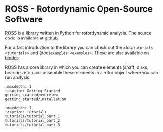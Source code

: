 # ROSS - Rotordynamic Open-Source Software

ROSS is a library written in Python for rotordynamic analysis. The source code is
available at [github](https://github.com/ross-rotordynamics/ross).

For a fast introduction to the library you can check out the :doc:`tutorials <tutorials>`
and {doc}`examples <examples>`. These are also available on [binder](https://mybinder.org/v2/gh/ross-rotordynamics/ross/0.4?filepath=%2Fdocs%2Fexamples).

ROSS has a core library in which you can create elements (shaft, disks, bearings etc.) and assemble these elements in a rotor object where you can run analysis. 

```{toctree}
:maxdepth: 1
:caption: Getting Started
getting_started/overview
getting_started/installation
```

```{toctree}
:maxdepth: 1
:caption: Tutorials
tutorials/tutorial_part_1
tutorials/tutorial_part_2
tutorials/tutorial_part_3
```
